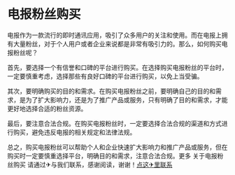# 电报粉丝购买

电报作为一款流行的即时通讯应用，吸引了众多用户的关注和使用。而在电报上拥有大量粉丝，对于个人用户或者企业来说都是非常有吸引力的。那么，如何购买电报粉丝呢？

首先，要选择一个有信誉和口碑的平台进行购买。在选择购买电报粉丝的平台时，一定要慎重考虑，选择那些有良好口碑的平台进行购买，以免上当受骗。

其次，要明确购买的目的和需求。在购买电报粉丝之前，要明确自己的目的和需求，是为了扩大影响力，还是为了推广产品或服务，只有明确了目的和需求，才能更好地选择合适的粉丝资源。

最后，要注意合法合规。在购买电报粉丝时，一定要选择合法合规的渠道和方式进行购买，避免违反电报的相关规定和法律法规。

总之，购买电报粉丝可以帮助个人和企业快速扩大影响力和推广产品或服务，但在购买时一定要慎重选择平台，明确目的和需求，注意合法合规。更多 关于电报粉丝购买 请通过✈与我们联系，感谢阅读，谢谢！[点这✈里联系](https://add.k02.cc)